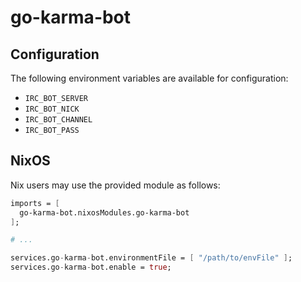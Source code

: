 # go-karma-bot

## Configuration

The following environment variables are available for configuration:

- `IRC_BOT_SERVER`
- `IRC_BOT_NICK`
- `IRC_BOT_CHANNEL`
- `IRC_BOT_PASS`

## NixOS

Nix users may use the provided module as follows:

```nix
imports = [
  go-karma-bot.nixosModules.go-karma-bot
];

# ...

services.go-karma-bot.environmentFile = [ "/path/to/envFile" ];
services.go-karma-bot.enable = true;
```
